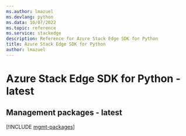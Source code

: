 ```yaml
---
ms.author: lmazuel
ms.devlang: python
ms.data: 10/07/2022
ms.topic: reference
ms.service: stackedge
description: Reference for Azure Stack Edge SDK for Python
title: Azure Stack Edge SDK for Python
author: lmazuel
---
```

# Azure Stack Edge SDK for Python - latest

## Management packages - latest
[!INCLUDE [mgmt-packages](stack-edge-mgmt-index.md)]